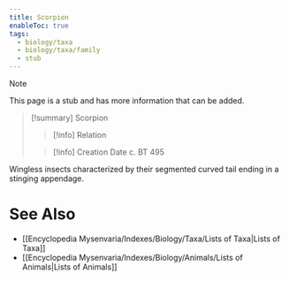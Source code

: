 ```yaml
---
title: Scorpion
enableToc: true
tags:
  - biology/taxa
  - biology/taxa/family
  - stub
---
```


> [!note]
> This page is a stub and has more information that can be added.

> [!summary] Scorpion
> > [!info] Relation
>
> > [!info] Creation Date
> > c. BT 495

Wingless insects characterized by their segmented curved tail ending in a stinging appendage.

# See Also
- [[Encyclopedia Mysenvaria/Indexes/Biology/Taxa/Lists of Taxa|Lists of Taxa]]
- [[Encyclopedia Mysenvaria/Indexes/Biology/Animals/Lists of Animals|Lists of Animals]]
